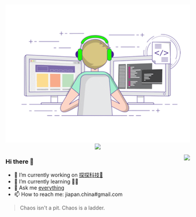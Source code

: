 <p align="center">
  <img align="center" src="https://github.com/panmax/panmax/raw/master/developer.gif"/>
<img align="center" src="https://github-profile-trophy.vercel.app/?username=panmax&title=MultipleLang,Star,Follower,Commit,Issue" style="max-width:100%;">
</p>

<img align="right" src="https://github-readme-stats.vercel.app/api?username=panmax&show_icons=true&icon_color=805AD5&text_color=718096&bg_color=ffffff&hide_title=true" />

### Hi there 👋

- 🔭 I’m currently working on [探探科技🦊](https://zh.wikipedia.org/wiki/%E6%8E%A2%E6%8E%A2)
- 🌱 I’m currently learning 🧘🏻
- 💬 Ask me [everything](https://github.com/Panmax/Panmax/issues)
- 📫 How to reach me: jiapan.china#gmail.com

> Chaos isn't a pit. Chaos is a ladder. 

<!--
**Panmax/Panmax** is a ✨ _special_ ✨ repository because its `README.md` (this file) appears on your GitHub profile.

Here are some ideas to get you started:

- 🔭 I’m currently working on ...
- 🌱 I’m currently learning ...
- 👯 I’m looking to collaborate on ...
- 🤔 I’m looking for help with ...
- 💬 Ask me about ...
- 📫 How to reach me: ...
- 😄 Pronouns: ...
- ⚡ Fun fact: ...
-->
